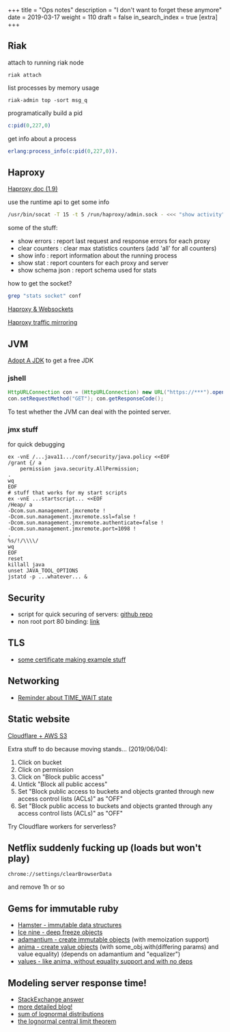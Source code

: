 +++
title = "Ops notes"
description = "I don't want to forget these anymore"
date = 2019-03-17
weight = 110
draft = false
in_search_index = true
[extra]
+++

## Riak

attach to running riak node
```shell
riak attach
```

list processes by memory usage

```shell
riak-admin top -sort msg_q
```

programatically build a pid

```erlang
c:pid(0,227,0)
```

get info about a process

```erlang
erlang:process_info(c:pid(0,227,0)).
```

## Haproxy

[Haproxy doc (1.9)](https://cbonte.github.io/haproxy-dconv/1.9/configuration.html)

use the runtime api to get some info

```bash
/usr/bin/socat -T 15 -t 5 /run/haproxy/admin.sock - <<< "show activity" 
```

some of the stuff:
- show errors    : report last request and response errors for each proxy
- clear counters : clear max statistics counters (add 'all' for all counters)
- show info      : report information about the running process
- show stat      : report counters for each proxy and server
- show schema json : report schema used for stats

how to get the socket?

```bash
grep "stats socket" conf
```

[Haproxy & Websockets](https://www.haproxy.com/blog/websockets-load-balancing-with-haproxy/)

[Haproxy traffic mirroring](https://www.haproxy.com/blog/haproxy-traffic-mirroring-for-real-world-testing/)

## JVM

[Adopt A JDK](https://adoptopenjdk.net/) to get a free JDK

### jshell

```java
HttpURLConnection con = (HttpURLConnection) new URL("https://***").openConnection();
con.setRequestMethod("GET"); con.getResponseCode();
```

To test whether the JVM can deal with the pointed server.

### jmx stuff

for quick debugging

```shell
ex -vnE /...java11.../conf/security/java.policy <<EOF
/grant {/ a
    permission java.security.AllPermission;
.
wq
EOF
# stuff that works for my start scripts
ex -vnE ...startscript... <<EOF
/Heap/ a
-Dcom.sun.management.jmxremote !
-Dcom.sun.management.jmxremote.ssl=false !
-Dcom.sun.management.jmxremote.authenticate=false !
-Dcom.sun.management.jmxremote.port=1098 !
.
%s/!/\\\\/
wq
EOF
reset
killall java
unset JAVA_TOOL_OPTIONS
jstatd -p ...whatever... &
```
## Security

- script for quick securing of servers: [github repo](https://github.com/marshyski/quick-secure)
- non root port 80 binding: [link](https://wiki.apache.org/httpd/NonRootPortBinding)

## TLS

- [some certificate making example stuff](https://gist.github.com/ncw/9253562#file-makecert-sh)

## Networking

- [Reminder about TIME_WAIT state](https://vincent.bernat.ch/en/blog/2014-tcp-time-wait-state-linux)

## Static website

[Cloudflare + AWS S3](https://medium.com/pixelpoint/99-9-uptime-static-site-deployment-with-cloudflare-and-aws-s3-388e82b4b9b6)

Extra stuff to do because moving stands... (2019/06/04):
1. Click on bucket
2. Click on permission
3. Click on "Block public access"
4. Untick "Block all public access"
5. Set "Block public access to buckets and objects granted through new access control lists (ACLs)" as "OFF"
6. Set "Block public access to buckets and objects granted through any access control lists (ACLs)" as "OFF" 

Try Cloudflare workers for serverless?

## Netflix suddenly fucking up (loads but won't play)

```chrome://settings/clearBrowserData```

and remove 1h or so

## Gems for immutable ruby

- [Hamster - immutable data structures](https://github.com/hamstergem/hamster)
- [Ice nine - deep freeze objects](https://github.com/dkubb/ice_nine)
- [adamantium - create immutable objects](https://github.com/dkubb/adamantium) (with memoization support)
- [anima - create value objects](https://github.com/mbj/anima) (with some_obj.with(differing params) and value equality) (depends on adamantium and "equalizer")
- [values - like anima, without equality support and with no deps](https://github.com/tcrayford/values)

## Modeling server response time!

- [StackExchange answer](https://stats.stackexchange.com/questions/25709/what-distribution-is-most-commonly-used-to-model-server-response-time)
- [more detailed blog!](https://blog.simiacryptus.com/2015/10/modeling-network-latency.html)
- [sum of lognormal distributions](https://stats.stackexchange.com/questions/238529/the-sum-of-independent-lognormal-random-variables-appears-lognormal)
- [the lognormal central limit theorem](http://lognormalscheduling.blogspot.com/2011/11/fenton-wilkinson-approximation-and.html)
